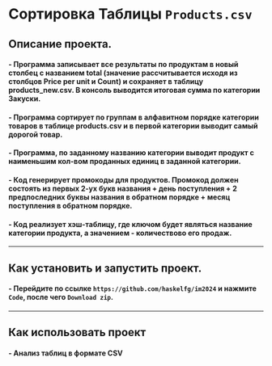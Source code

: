 # Сортировка Таблицы `Products.csv`
## Описание проекта.
#### - Программа **записывает** все результаты по продуктам в новый столбец с названием total (значение рассчитывается исходя из столбцов Price per unit и Count) и сохраняет в таблицу products_new.csv. В консоль выводится итоговая сумма по категории Закуски.
#### - Программа **сортирует** по группам в алфавитном порядке категории товаров в таблице products.csv и в первой категории выводит самый дорогой товар.
#### - Программа, по заданному названию категории **выводит** продукт с наименьшим кол-вом проданных единиц в заданной категории.
#### - Код **генерирует** промокоды для продуктов. Промокод должен состоять из первых 2-ух букв названия + день поступления + 2 предпоследних буквы названия в обратном порядке + месяц поступления в обратном порядке.
#### - Код **реализует** хэш-таблицу, где ключом будет являться название категории продукта, а значением - количествово его продаж.
___
## Как установить и запустить проект.
#### - Перейдите по ссылке `https://github.com/haskelfg/im2024` и нажмите `Code`, после чего `Download zip`.
___
## Как использовать проект
#### - Анализ таблиц в формате CSV
